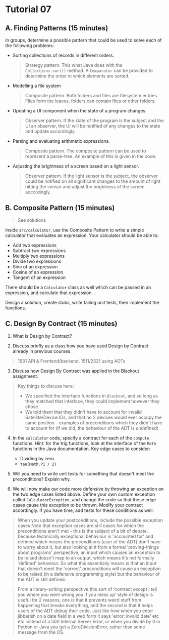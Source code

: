 # Tutorial 07

## A. Finding Patterns (15 minutes)

In groups, determine a possible pattern that could be used to solve each of the following problems:

* Sorting collections of records in different orders.

    > Strategy pattern. This what Java does with the `Collections.sort()` method. A `Comparator` can be provided to determine the order in which elements are sorted.

* Modelling a file system

    > Composite pattern. Both folders and files are filesystem entries. Files form the leaves, folders can contain files or other folders.

* Updating a UI component when the state of a program changes.

    > Observer pattern. If the state of the program is the subject and the UI an observer, the UI will be notified of any changes to the state and update accordingly.

* Parsing and evaluating arithmetic expressions.

    > Composite pattern. The composite pattern can be used to represent a parse-tree. An example of this is given in the code.

* Adjusting the brightness of a screen based on a light sensor.

    > Observer pattern. If the light sensor is the subject, the observer could be notified on all significant changes to the amount of light hitting the sensor and adjust the brightness of the screen accordingly.

## B. Composite Pattern (15 minutes)

> See solutions

Inside `src/calculator`, use the Composite Pattern to write a simple calculator that evaluates an expression. Your calculator should be able to:

* Add two expressions
* Subtract two expressions
* Multiply two expressions
* Divide two expressions
* Sine of an expression
* Cosine of an expression
* Tangent of an expression

There should be a `Calculator` class as well which can be passed in an expression, and calculate that expression.

Design a solution, create stubs, write failing unit tests, then implement the functions.


## C. Design By Contract (15 minutes)

1. What is Design by Contract? 

2. Discuss briefly as a class how you have used Design by Contract already in previous courses.

> 1531 API & Frontend/backend, 1511/2521 using ADTs

3. Discuss how Design By Contract was applied in the Blackout assignment.

> Key things to discuss here:
>   * We specified the interface functions in `Blackout`, and so long as they matched that interface, they could implement however they chose
>   * We told them that they didn't have to account for invalid Satellite/Device IDs, and that no 2 devices would ever occupy the same position - examples of preconditions which they didn't have to account for (if we did, the behaviour of the ADT is undefined)

4. In the `calculator` code, specify a contract for each of the `compute` functions. Hint: for the trig functions, look at the interface of the `Math` functions in the Java documentation. Key edge cases to consider:
    * Dividing by zero
    * `tan(Math.PI / 2)`

5. Will you need to write unit tests for something that doesn't meet the preconditions? Explain why.

6. We will now make our code more defensive by throwing an exception on the two edge cases listed above. Define your own custom exception called `CalculatorException`, and change the code so that these edge cases cause this exception to be thrown. Modify your contract accordingly. If you have time, add tests for these conditions as well.

> When you update your postconditions, include the possible exception cases
> Note that exception cases are still cases for which the preconditions aren't met - this is the subject of a bit of debate, because technically exceptional behaviour is 'accounted for' and defined which means the preconditions (user of the ADT) don't have to worry about it, but also looking at it from a formal 'proving-things about programs' perspective, an input which causes an exception to be raised doesn't map to an output, which means it's not formally 'defined' behaviour. So what this essentially means is that an input that doesn't meet the 'correct' preconditions will cause an exception to be raised (in a defensive programming style) but the behaviour of the ADT is still defined. 

> From a library-writing perspective this sort of 'contract except I tell you where you went wrong you if you mess up' style of design is useful for 2 reasons, one is that it prevents weird stuff from happening that breaks everything, and the second is that it helps users of the ADT debug their code. Just like how when you enter jibberish on a date field in a web form it says 'error: invalid date' etc etc instead of a 500 Internal Server Error, or when you divide by 0 in Python or Java you get a ZeroDivisionError, rather than some message from the OS.